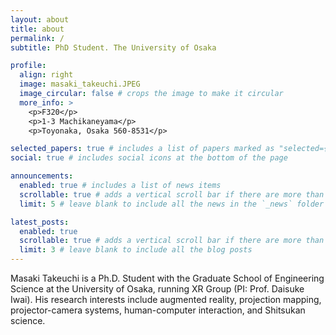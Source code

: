 ```yaml
---
layout: about
title: about
permalink: /
subtitle: PhD Student. The University of Osaka

profile:
  align: right
  image: masaki_takeuchi.JPEG
  image_circular: false # crops the image to make it circular
  more_info: >
    <p>F320</p>
    <p>1-3 Machikaneyama</p>
    <p>Toyonaka, Osaka 560-8531</p>

selected_papers: true # includes a list of papers marked as "selected={true}"
social: true # includes social icons at the bottom of the page

announcements:
  enabled: true # includes a list of news items
  scrollable: true # adds a vertical scroll bar if there are more than 3 news items
  limit: 5 # leave blank to include all the news in the `_news` folder

latest_posts:
  enabled: true
  scrollable: true # adds a vertical scroll bar if there are more than 3 new posts items
  limit: 3 # leave blank to include all the blog posts
---
```


Masaki Takeuchi is a Ph.D. Student with the Graduate School of Engineering Science at the University of Osaka, running XR Group (PI: Prof. Daisuke Iwai). His research interests include augmented reality, projection mapping, projector-camera systems, human-computer interaction, and Shitsukan science.


